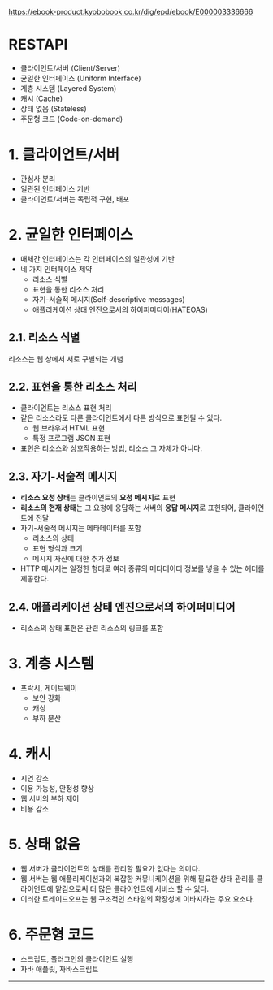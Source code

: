 https://ebook-product.kyobobook.co.kr/dig/epd/ebook/E000003336666 

# RESTAPI
- 클라이언트/서버 (Client/Server)
- 균일한 인터페이스 (Uniform Interface)
- 계층 시스템 (Layered System)
- 캐시 (Cache)
- 상태 없음 (Stateless)
- 주문형 코드 (Code-on-demand)

# 1. 클라이언트/서버
- 관심사 분리
- 일관된 인터페이스 기반
- 클라이언트/서버는 독립적 구현, 배포

# 2. 균일한 인터페이스
- 매체간 인터페이스는 각 인터페이스의 일관성에 기반
- 네 가지 인터페이스 제약
    - 리소스 식별
    - 표현을 통한 리소스 처리
    - 자기-서술적 메시지(Self-descriptive messages)
    - 애플리케이션 상태 엔진으로서의 하이퍼미디어(HATEOAS)

## 2.1. 리소스 식별
리소스는 웹 상에서 서로 구별되는 개념

## 2.2. 표현을 통한 리소스 처리
- 클라이언트는 리소스 표현 처리
- 같은 리소스라도 다른 클라이언트에서 다른 방식으로 표현될 수 있다.
    - 웹 브라우저 HTML 표현
    - 특정 프로그램 JSON 표현
- 표현은 리소스와 상호작용하는 방법, 리소스 그 자체가 아니다.

## 2.3. 자기-서술적 메시지
- **리소스 요청 상태**는 클라이언트의 **요청 메시지**로 표현
- **리소스의 현재 상태**는 그 요청에 응답하는 서버의 **응답 메시지**로 표현되어, 클라이언트에 전달
- 자기-서술적 메시지는 메타데이터를 포함
    - 리소스의 상태
    - 표현 형식과 크기
    - 메시지 자신에 대한 추가 정보
- HTTP 메시지는 일정한 형태로 여러 종류의 메타데이터 정보를 넣을 수 있는 헤더를 제공한다.

## 2.4. 애플리케이션 상태 엔진으로서의 하이퍼미디어
- 리소스의 상태 표현은 관련 리소스의 링크를 포함

# 3. 계층 시스템
- 프락시, 게이트웨이
    - 보안 강화
    - 캐싱
    - 부하 분산

# 4. 캐시
- 지연 감소
- 이용 가능성, 안정성 향상
- 웹 서버의 부하 제어
- 비용 감소

# 5. 상태 없음
- 웹 서버가 클라이언트의 상태를 관리할 필요가 없다는 의미다.
- 웹 서버는 웹 애플리케이션과의 복잡한 커뮤니케이션을 위해 필요한 상태 관리를 클라이언트에 맡김으로써 더 많은 클라이언트에 서비스 할 수 있다. 
- 이러한 트레이드오프는 웹 구조적인 스타일의 확장성에 이바지하는 주요 요소다.

# 6. 주문형 코드
- 스크립트, 플러그인의 클라이언트 실행
- 자바 애플릿, 자바스크립트

---